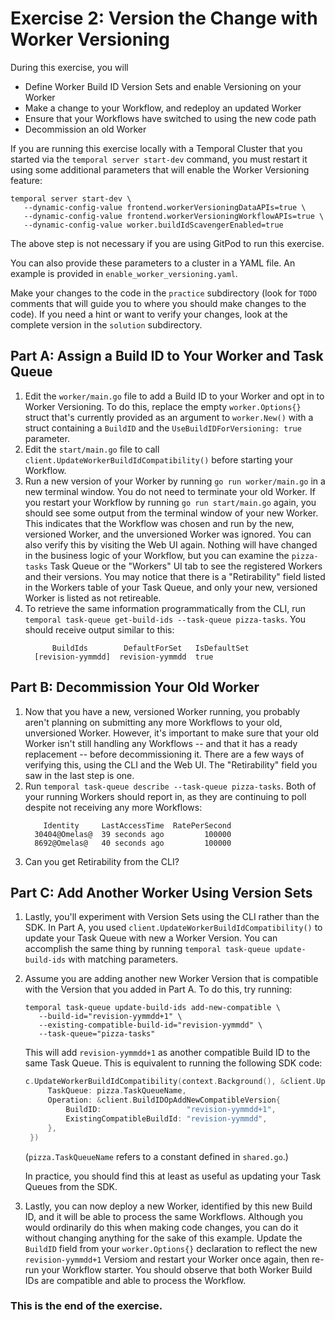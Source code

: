# Exercise 2: Version the Change with Worker Versioning

During this exercise, you will

* Define Worker Build ID Version Sets and enable Versioning on your Worker
* Make a change to your Workflow, and redeploy an updated Worker
* Ensure that your Workflows have switched to using the new code path
* Decommission an old Worker

If you are running this exercise locally with a Temporal Cluster that 
you started via the `temporal server start-dev` command, you must
restart it using some additional parameters that will enable the 
Worker Versioning feature:

```shell
temporal server start-dev \
   --dynamic-config-value frontend.workerVersioningDataAPIs=true \
   --dynamic-config-value frontend.workerVersioningWorkflowAPIs=true \
   --dynamic-config-value worker.buildIdScavengerEnabled=true
```

The above step is not necessary if you are using GitPod to run this 
exercise.

You can also provide these parameters to a cluster in a YAML file. An
example is provided in `enable_worker_versioning.yaml`.

Make your changes to the code in the `practice` subdirectory (look for 
`TODO` comments that will guide you to where you should make changes to 
the code). If you need a hint or want to verify your changes, look at 
the complete version in the `solution` subdirectory.


## Part A: Assign a Build ID to Your Worker and Task Queue

1. Edit the `worker/main.go` file to add a Build ID to your Worker
   and opt in to Worker Versioning. To do this, replace the empty
   `worker.Options{}` struct that's currently provided as an argument
   to `worker.New()` with a struct containing a `BuildID` and the
   `UseBuildIDForVersioning: true` parameter.
2. Edit the `start/main.go` file to call
   `client.UpdateWorkerBuildIdCompatibility()` before starting your
   Workflow.
3. Run a new version of your Worker by running `go run worker/main.go`
   in a new terminal window. You do not need to terminate your old
   Worker. If you restart your Workflow by running
   `go run start/main.go` again, you should see some output from the
   terminal window of your new Worker. This indicates that the Workflow
   was chosen and run by the new, versioned Worker, and the unversioned
   Worker was ignored. You can also verify this by visiting the Web UI
   again. Nothing will have changed in the business logic of your
   Workflow, but you can examine the `pizza-tasks` Task Queue or the
   "Workers" UI tab to see the registered Workers and their versions.
   You may notice that there is a "Retirability" field listed in the
   Workers table of your Task Queue, and only your new, versioned
   Worker is listed as not retireable.
4. To retrieve the same information programmatically from the CLI, run
   `temporal task-queue get-build-ids --task-queue pizza-tasks`. You
   should receive output similar to this:
   ```output
         BuildIds        DefaultForSet   IsDefaultSet
     [revision-yymmdd]  revision-yymmdd  true
   ```


## Part B: Decommission Your Old Worker

1. Now that you have a new, versioned Worker running, you probably
   aren't planning on submitting any more Workflows to your old,
   unversioned Worker. However, it's important to make sure that your
   old Worker isn't still handling any Workflows -- and that it has
   a ready replacement -- before decommissioning it. There are a
   few ways of verifying this, using the CLI and the Web UI. The
   "Retirability" field you saw in the last step is one.
2. Run `temporal task-queue describe --task-queue pizza-tasks`. Both
   of your running Workers should report in, as they are continuing to
   poll despite not receiving any more Workflows:
   ```output
       Identity     LastAccessTime  RatePerSecond
     30404@Omelas@  39 seconds ago         100000
     8692@Omelas@   40 seconds ago         100000
   ```
3. Can you get Retirability from the CLI?


## Part C: Add Another Worker Using Version Sets

1. Lastly, you'll experiment with Version Sets using the CLI rather
   than the SDK. In Part A, you used
   `client.UpdateWorkerBuildIdCompatibility()` to update your Task
   Queue with new a Worker Version. You can accomplish the same
   thing by running `temporal task-queue update-build-ids` with
   matching parameters.
2. Assume you are adding another new Worker Version that is compatible with the
   Version that you added in Part A. To do this, try running:

   ```shell
   temporal task-queue update-build-ids add-new-compatible \
      --build-id="revision-yymmdd+1" \
      --existing-compatible-build-id="revision-yymmdd" \
      --task-queue="pizza-tasks"
   ```

   This will add `revision-yymmdd+1` as another compatible Build ID to the same
	Task Queue. This is equivalent to running the following SDK code:

   ```go
   c.UpdateWorkerBuildIdCompatibility(context.Background(), &client.UpdateWorkerBuildIdCompatibilityOptions{
		TaskQueue: pizza.TaskQueueName,
		Operation: &client.BuildIDOpAddNewCompatibleVersion{
			BuildID:                   "revision-yymmdd+1",
			ExistingCompatibleBuildId: "revision-yymmdd",
		},
	})
   ```

   (`pizza.TaskQueueName` refers to a constant defined in `shared.go`.)

   In practice, you should find this at least as useful as updating your
   Task Queues from the SDK.
3. Lastly, you can now deploy a new Worker, identified by this new Build ID,
   and it will be able to process the same Workflows. Although you would
   ordinarily do this when making code changes, you can do it without changing
   anything for the sake of this example. Update the `BuildID` field from your
   `worker.Options{}` declaration to reflect the new `revision-yymmdd+1`
   Versiom and restart your Worker once again, then re-run your Workflow
   starter. You should observe that both Worker Build IDs are compatible and
   able to process the Workflow.


### This is the end of the exercise.

